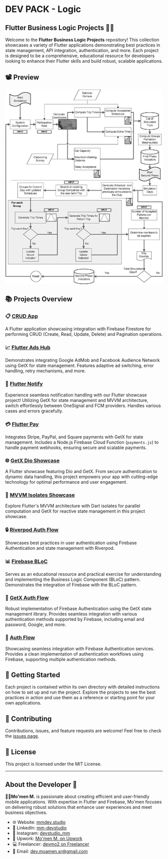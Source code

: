 # DEV PACK - Logic
## Flutter Business Logic Projects 📱💡

Welcome to the **Flutter Business Logic Projects** repository! This collection showcases a variety of Flutter applications demonstrating best practices in state management, API integration, authentication, and more. Each project is designed to be a comprehensive, educational resource for developers looking to enhance their Flutter skills and build robust, scalable applications.

## 📽 Preview

![App Demo](preview/LOGIC.png)


## 📚 Projects Overview

### 📋 [CRUD App](https://github.com/mo2men184/crud_app)
A Flutter application showcasing integration with Firebase Firestore for performing CRUD (Create, Read, Update, Delete) and Pagination operations.

### 📈 [Flutter Ads Hub](https://github.com/mo2men184/flutter_ads_hub)
Demonstrates integrating Google AdMob and Facebook Audience Network using GetX for state management. Features adaptive ad switching, error handling, retry mechanisms, and more.

### 🔔 [Flutter Notify](https://github.com/mo2men184/flutter_notify)
Experience seamless notification handling with our Flutter showcase project! Utilizing GetX for state management and MVVM architecture, switch effortlessly between OneSignal and FCM providers. Handles various cases and errors gracefully.

### 💳 [Flutter Pay](https://github.com/mo2men184/flutter_pay)
Integrates Stripe, PayPal, and Square payments with GetX for state management. Includes a Node.js Firebase Cloud Function (`payments.js`) to handle payment webhooks, ensuring secure and scalable payments.

### 🌐 [GetX Dio Showcase](https://github.com/mo2men184/getx_dio_showcase)
A Flutter showcase featuring Dio and GetX. From secure authentication to dynamic data handling, this project empowers your app with cutting-edge technology for optimal performance and user engagement.

### 🔄 [MVVM Isolates Showcase](https://github.com/mo2men184/mvvm_isolates_showcase)
Explore Flutter's MVVM architecture with Dart isolates for parallel computation and GetX for reactive state management in this project showcase.

### 🔒 [Riverpod Auth Flow](https://github.com/mo2men184/Riverpod_auth_flow)
Showcases best practices in user authentication using Firebase Authentication and state management with Riverpod.

### 📊 [Firebase BLoC](https://github.com/mo2men184/firebase_bloc)
Serves as an educational resource and practical exercise for understanding and implementing the Business Logic Component (BLoC) pattern. Demonstrates the integration of Firebase with the BLoC pattern.

### 🔐 [GetX Auth Flow](https://github.com/mo2men184/getx_auth_flow)
Robust implementation of Firebase Authentication using the GetX state management library. Provides seamless integration with various authentication methods supported by Firebase, including email and password, Google, and more.

### 🔑 [Auth Flow](https://github.com/mo2men184/auth_flow)
Showcasing seamless integration with Firebase Authentication services. Provides a clean implementation of authentication workflows using Firebase, supporting multiple authentication methods.

## 🚀 Getting Started

Each project is contained within its own directory with detailed instructions on how to set up and run the project. Explore the projects to see the best practices in action and use them as a reference or starting point for your own applications.

## 🤝 Contributing

Contributions, issues, and feature requests are welcome! Feel free to check the [issues page](https://github.com/mo2men184/dev-logic-pack/issues).

## 📝 License

This project is licensed under the MIT License.

---

## About the Developer 🌟

**👨‍💻Mo'men M.** is passionate about creating efficient and user-friendly mobile applications. With expertise in Flutter and Firebase, Mo'men focuses on delivering robust solutions that enhance user experiences and meet business objectives.

- 🌐 Website: [mmdev.studio](https://mmdev.studio/)
- 💼 LinkedIn: [mm-devstudio](https://www.linkedin.com/in/mm-devstudio/)
- 📸 Instagram: [devstudio_mm](https://www.instagram.com/devstudio_mm/)
- 📝 Upwork: [Mo'men M. on Upwork](https://upwork.com/freelancers/mo2men184)
- 💻 Freelancer: [devmo2 on Freelancer](https://www.freelancer.com/u/devmo2)
- 📧 Email: [dev.moamen.sr@gmail.com](mailto:dev.moamen.sr@gmail.com)

